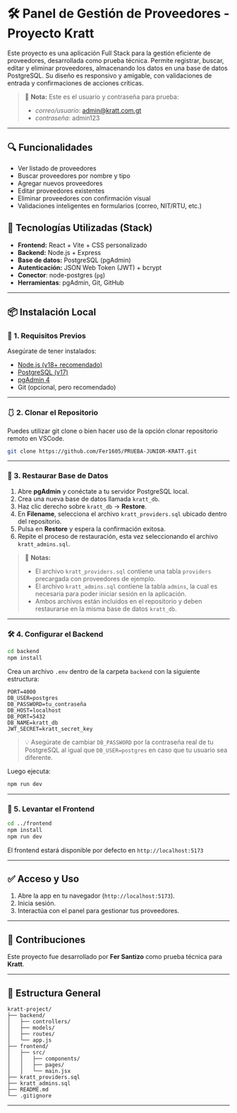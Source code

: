 # 🛠️ Panel de Gestión de Proveedores - Proyecto Kratt

Este proyecto es una aplicación Full Stack para la gestión eficiente de proveedores, desarrollada como prueba técnica. Permite registrar, buscar, editar y eliminar proveedores, almacenando los datos en una base de datos PostgreSQL. Su diseño es responsivo y amigable, con validaciones de entrada y confirmaciones de acciones críticas.

> 📌 **Nota:** Este es el usuario y contraseña para prueba:
> - *correo/usuario*: admin@kratt.com.gt
> - *contraseña*: admin123

---

## 🔍 Funcionalidades

- Ver listado de proveedores
- Buscar proveedores por nombre y tipo
- Agregar nuevos proveedores
- Editar proveedores existentes
- Eliminar proveedores con confirmación visual
- Validaciones inteligentes en formularios (correo, NIT/RTU, etc.)

## 🧹 Tecnologías Utilizadas (Stack)

- **Frontend:** React + Vite + CSS personalizado
- **Backend:** Node.js + Express
- **Base de datos:** PostgreSQL (pgAdmin)
- **Autenticación:** JSON Web Token (JWT) + bcrypt
- **Conector**: node-postgres (`pg`)  
- **Herramientas**: pgAdmin, Git, GitHub

---

## 📦 Instalación Local

### 🔧 1. Requisitos Previos

Asegúrate de tener instalados:

- [Node.js (v18+ recomendado)](https://nodejs.org/)
- [PostgreSQL (v17)](https://www.postgresql.org/)
- [pgAdmin 4](https://www.pgadmin.org/)
- Git (opcional, pero recomendado)

---

### 🩱 2. Clonar el Repositorio
Puedes utilizar git clone o bien hacer uso de la opción clonar repositorio remoto en VSCode.
```bash
git clone https://github.com/Fer1605/PRUEBA-JUNIOR-KRATT.git
```

---

### 📁 3. Restaurar Base de Datos

1. Abre **pgAdmin** y conéctate a tu servidor PostgreSQL local.
2. Crea una nueva base de datos llamada `kratt_db`.
3. Haz clic derecho sobre `kratt_db` → **Restore**.
4. En **Filename**, selecciona el archivo `kratt_providers.sql` ubicado dentro del repositorio.
5. Pulsa en **Restore** y espera la confirmación exitosa.
6. Repite el proceso de restauración, esta vez seleccionando el archivo `kratt_admins.sql`.

> 📌 **Notas:**
> - El archivo `kratt_providers.sql` contiene una tabla `providers` precargada con proveedores de ejemplo.
> - El archivo `kratt_admins.sql` contiene la tabla `admins`, la cual es necesaria para poder iniciar sesión en la aplicación.
> - Ambos archivos están incluidos en el repositorio y deben restaurarse en la misma base de datos `kratt_db`.

---

### 🛠️ 4. Configurar el Backend

```bash
cd backend
npm install
```

Crea un archivo `.env` dentro de la carpeta `backend` con la siguiente estructura:

```env
PORT=4000
DB_USER=postgres
DB_PASSWORD=tu_contraseña
DB_HOST=localhost
DB_PORT=5432
DB_NAME=kratt_db
JWT_SECRET=kratt_secret_key
```

> 💡 Asegúrate de cambiar `DB_PASSWORD` por la contraseña real de tu PostgreSQL al igual que `DB_USER=postgres` en caso que tu usuario sea diferente.

Luego ejecuta:

```bash
npm run dev
```

---

### 🎨 5. Levantar el Frontend

```bash
cd ../frontend
npm install
npm run dev
```

El frontend estará disponible por defecto en `http://localhost:5173`

---

## ✅ Acceso y Uso

1. Abre la app en tu navegador (`http://localhost:5173`).
2. Inicia sesión.
3. Interactúa con el panel para gestionar tus proveedores.

---

## 🤝 Contribuciones

Este proyecto fue desarrollado por **Fer Santizo** como prueba técnica para **Kratt**.

---

## 📂 Estructura General

```plaintext
kratt-project/
├── backend/
│   ├── controllers/
│   ├── models/
│   ├── routes/
│   └── app.js
├── frontend/
│   ├── src/
│   │   ├── components/
│   │   ├── pages/
│   │   └── main.jsx
├── kratt_providers.sql
├── kratt_admins.sql
├── README.md
└── .gitignore
```

---

